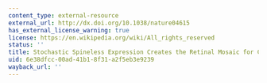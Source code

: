 ```yaml
---
content_type: external-resource
external_url: http://dx.doi.org/10.1038/nature04615
has_external_license_warning: true
license: https://en.wikipedia.org/wiki/All_rights_reserved
status: ''
title: Stochastic Spineless Expression Creates the Retinal Mosaic for Colour Vision
uid: 6e38dfcc-00ad-41b1-8f31-a2f5eb3e9239
wayback_url: ''
---
```

